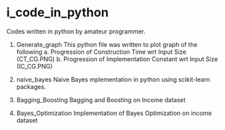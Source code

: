 # i_code_in_python

Codes written in python by amateur programmer.

1. Generate_graph
This python file was written to plot graph of the following
a. Progression of Construction Time wrt Input Size (CT_CG.PNG)
b. Progression of Implementation Constant wrt Input Size (IC_CG.PNG)

2. naive_bayes
Naive Bayes mplementation in python using scikit-learn packages.

3. Bagging_Boosting
Bagging and Boosting on Income dataset 

4. Bayes_Optimization
Implementation of Bayes Optimization on income dataset



